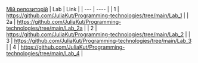[Мій репозиторій](https://github.com/JuliaKut/Programming-technologies)
| Lab | Link |
| --- | ---- |
| 1   | https://github.com/JuliaKut/Programming-technologies/tree/main/Lab_1 |
| 2a  | https://github.com/JuliaKut/Programming-technologies/tree/main/Lab_2a |
| 2   | https://github.com/JuliaKut/Programming-technologies/tree/main/Lab_2 |
| 3   | https://github.com/JuliaKut/Programming-technologies/tree/main/Lab_3 |
| 4   | https://github.com/JuliaKut/Programming-technologies/tree/main/Lab_4 |
